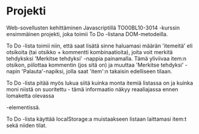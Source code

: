 # Projekti
 Web-sovellusten kehittäminen Javascriptillä TO00BL10-3014 -kurssin ensimmäinen projekti, joka toimii To Do -listana DOM-metodeilla.

To Do -lista toimii niin, että saat lisätä sinne haluamasi määrän 'itemeitä' eli otsikoita (tai otsikko + kommentti kombinaatioita), joita voit merkitä tehdyksksi 'Merkitse tehdyksi' -nappia painamalla. Tämä yliviivaa item:n otsikon, piilottaa kommentin (jos sitä on) ja muuttaa 'Merkitse tehdyksi' -napin 'Palauta'-napiksi, jolla saat 'item':n takaisin edelliseen tilaan. 

To Do -lista pitää myös lukua siitä kuinka monta itemiä listassa on ja kuinka moni niistä on suoritettu - tämä informaatio näkyy reaaliajassa ennen lomaketta olevassa <p>-elementissä.
 
To Do -lista käyttää localStorage:a muistaakseen listaan laittamasi item:t sekä niiden tilat.
